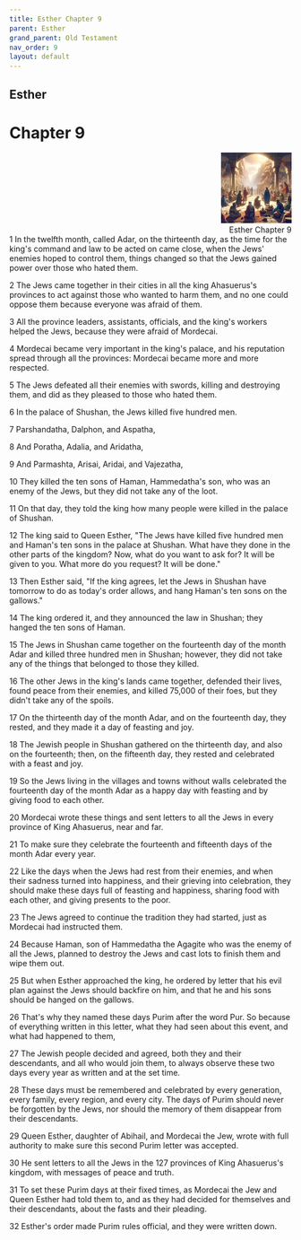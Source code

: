 ```yaml
---
title: Esther Chapter 9
parent: Esther
grand_parent: Old Testament
nav_order: 9
layout: default
---
```


## Esther

# Chapter 9

<div style="clear: both; text-align: right;">
    <img src="/assets/Image/Esther/500/9.jpg" alt="Esther Chapter 9" class="chapter-image" style="max-width: 25%; height: auto;"/>
    <figcaption style="font-size: 14px;">Esther Chapter 9</figcaption>
</div>
1 In the twelfth month, called Adar, on the thirteenth day, as the time for the king's command and law to be acted on came close, when the Jews' enemies hoped to control them, things changed so that the Jews gained power over those who hated them.

2 The Jews came together in their cities in all the king Ahasuerus's provinces to act against those who wanted to harm them, and no one could oppose them because everyone was afraid of them.

3 All the province leaders, assistants, officials, and the king's workers helped the Jews, because they were afraid of Mordecai.

4 Mordecai became very important in the king's palace, and his reputation spread through all the provinces: Mordecai became more and more respected.

5 The Jews defeated all their enemies with swords, killing and destroying them, and did as they pleased to those who hated them.

6 In the palace of Shushan, the Jews killed five hundred men.

7 Parshandatha, Dalphon, and Aspatha,

8 And Poratha, Adalia, and Aridatha,

9 And Parmashta, Arisai, Aridai, and Vajezatha,

10 They killed the ten sons of Haman, Hammedatha's son, who was an enemy of the Jews, but they did not take any of the loot.

11 On that day, they told the king how many people were killed in the palace of Shushan.

12 The king said to Queen Esther, "The Jews have killed five hundred men and Haman's ten sons in the palace at Shushan. What have they done in the other parts of the kingdom? Now, what do you want to ask for? It will be given to you. What more do you request? It will be done."

13 Then Esther said, "If the king agrees, let the Jews in Shushan have tomorrow to do as today's order allows, and hang Haman's ten sons on the gallows."

14 The king ordered it, and they announced the law in Shushan; they hanged the ten sons of Haman.

15 The Jews in Shushan came together on the fourteenth day of the month Adar and killed three hundred men in Shushan; however, they did not take any of the things that belonged to those they killed.

16 The other Jews in the king's lands came together, defended their lives, found peace from their enemies, and killed 75,000 of their foes, but they didn't take any of the spoils.

17 On the thirteenth day of the month Adar, and on the fourteenth day, they rested, and they made it a day of feasting and joy.

18 The Jewish people in Shushan gathered on the thirteenth day, and also on the fourteenth; then, on the fifteenth day, they rested and celebrated with a feast and joy.

19 So the Jews living in the villages and towns without walls celebrated the fourteenth day of the month Adar as a happy day with feasting and by giving food to each other.

20 Mordecai wrote these things and sent letters to all the Jews in every province of King Ahasuerus, near and far.

21 To make sure they celebrate the fourteenth and fifteenth days of the month Adar every year.

22 Like the days when the Jews had rest from their enemies, and when their sadness turned into happiness, and their grieving into celebration, they should make these days full of feasting and happiness, sharing food with each other, and giving presents to the poor.

23 The Jews agreed to continue the tradition they had started, just as Mordecai had instructed them.

24 Because Haman, son of Hammedatha the Agagite who was the enemy of all the Jews, planned to destroy the Jews and cast lots to finish them and wipe them out.

25 But when Esther approached the king, he ordered by letter that his evil plan against the Jews should backfire on him, and that he and his sons should be hanged on the gallows.

26 That's why they named these days Purim after the word Pur. So because of everything written in this letter, what they had seen about this event, and what had happened to them,

27 The Jewish people decided and agreed, both they and their descendants, and all who would join them, to always observe these two days every year as written and at the set time.

28 These days must be remembered and celebrated by every generation, every family, every region, and every city. The days of Purim should never be forgotten by the Jews, nor should the memory of them disappear from their descendants.

29 Queen Esther, daughter of Abihail, and Mordecai the Jew, wrote with full authority to make sure this second Purim letter was accepted.

30 He sent letters to all the Jews in the 127 provinces of King Ahasuerus's kingdom, with messages of peace and truth.

31 To set these Purim days at their fixed times, as Mordecai the Jew and Queen Esther had told them to, and as they had decided for themselves and their descendants, about the fasts and their pleading.

32 Esther's order made Purim rules official, and they were written down.


